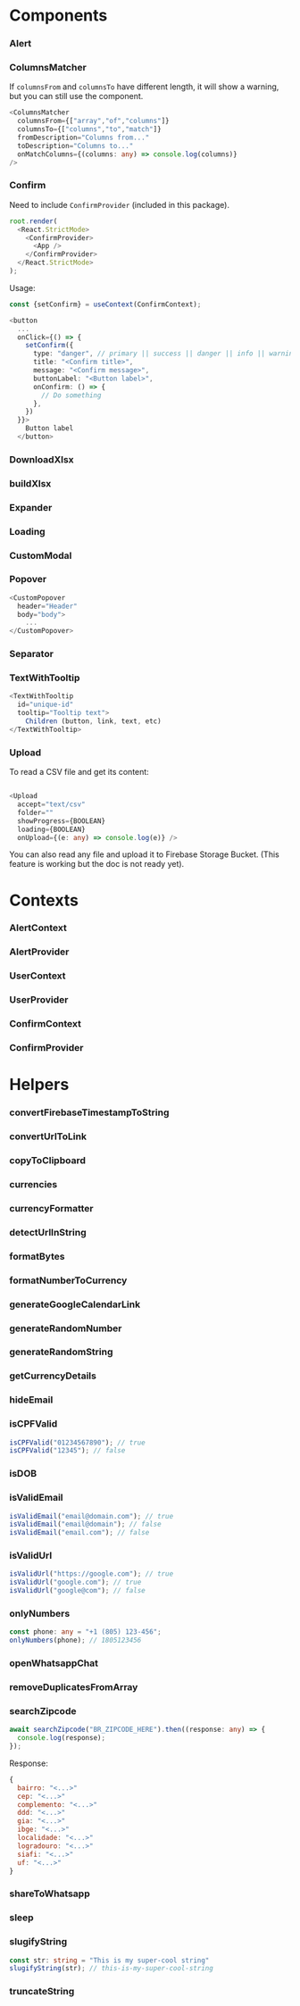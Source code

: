 # Components

### Alert
### ColumnsMatcher

If `columnsFrom` and `columnsTo` have different length, it will show a warning, but you can still use the component.

```typescript
<ColumnsMatcher
  columnsFrom={["array","of","columns"]}
  columnsTo={["columns","to","match"]}
  fromDescription="Columns from..."
  toDescription="Columns to..."
  onMatchColumns={(columns: any) => console.log(columns)}
/>
```

### Confirm

Need to include `ConfirmProvider` (included in this package).

```typescript
root.render(
  <React.StrictMode>
    <ConfirmProvider>
      <App />
    </ConfirmProvider>
  </React.StrictMode>
);
```

Usage:

```typescript
const {setConfirm} = useContext(ConfirmContext);

<button
  ...
  onClick={() => {
    setConfirm({
      type: "danger", // primary || success || danger || info || warning
      title: "<Confirm title>",
      message: "<Confirm message>",
      buttonLabel: "<Button label>",
      onConfirm: () => {
        // Do something
      },
    })
  }}>
    Button label
  </button>
```

### DownloadXlsx
### buildXlsx
### Expander
### Loading
### CustomModal

### Popover

```typescript
<CustomPopover
  header="Header"
  body="body">
    ...
</CustomPopover>
```

### Separator

### TextWithTooltip

```typescript
<TextWithTooltip
  id="unique-id"
  tooltip="Tooltip text">
    Children (button, link, text, etc)
</TextWithTooltip>
```

### Upload

To read a CSV file and get its content:
```typescript

<Upload
  accept="text/csv"
  folder=""
  showProgress={BOOLEAN}
  loading={BOOLEAN}
  onUpload={(e: any) => console.log(e)} />
```
You can also read any file and upload it to Firebase Storage Bucket. (This feature is working but the doc is not ready yet).

# Contexts

### AlertContext
### AlertProvider
### UserContext
### UserProvider
### ConfirmContext
### ConfirmProvider

# Helpers

### convertFirebaseTimestampToString
### convertUrlToLink
### copyToClipboard
### currencies
### currencyFormatter
### detectUrlInString
### formatBytes
### formatNumberToCurrency
### generateGoogleCalendarLink
### generateRandomNumber
### generateRandomString
### getCurrencyDetails
### hideEmail
### isCPFValid

```typescript
isCPFValid("01234567890"); // true
isCPFValid("12345"); // false
```

### isDOB
### isValidEmail

```typescript
isValidEmail("email@domain.com"); // true
isValidEmail("email@domain"); // false
isValidEmail("email.com"); // false
```

### isValidUrl

```typescript
isValidUrl("https://google.com"); // true
isValidUrl("google.com"); // true
isValidUrl("google@com"); // false
```

### onlyNumbers

```typescript
const phone: any = "+1 (805) 123-456";
onlyNumbers(phone); // 1805123456
```

### openWhatsappChat
### removeDuplicatesFromArray
### searchZipcode

```typescript
await searchZipcode("BR_ZIPCODE_HERE").then((response: any) => {
  console.log(response);
});
```

Response:
```javascript
{
  bairro: "<...>"
  cep: "<...>"
  complemento: "<...>"
  ddd: "<...>"
  gia: "<...>"
  ibge: "<...>"
  localidade: "<...>"
  logradouro: "<...>"
  siafi: "<...>"
  uf: "<...>"
}
```

### shareToWhatsapp
### sleep
### slugifyString

```typescript
const str: string = "This is my super-cool string"
slugifyString(str); // this-is-my-super-cool-string
```
### truncateString